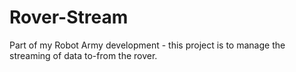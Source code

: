 # Rover-Stream
Part of my Robot Army development - this project is to manage the streaming of data to-from the rover.
